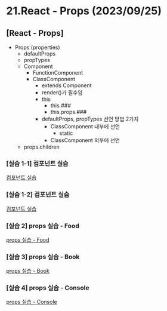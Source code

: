 # 21.React - Props (2023/09/25)

## [React - Props]

- Props (properties)
  - defaultProps
  - propTypes
  - Component
    - FunctionComponent
    - ClassComponent
      - extends Component
      - render()가 필수임
      - this
        - this.###
        - this.props.###
      - defaultProps, propTypes 선언 방법 2가지
        - ClassComponent 내부에 선언
          - static
        - ClassComponent 외부에 선언
   - props.children

### \[실습 1-1] 컴포넌트 실습
[컴포넌트 실습](./src/Test.js)

### \[실습 1-2] 컴포넌트 실습
[컴포넌트 실습](./src/Test2.js)

### \[실습 2] props 실습 - Food
[props 실습 - Food](./src/Food.js)

### \[실습 3] props 실습 - Book
[props 실습 - Book](./src/Book.js)

### \[실습 4] props 실습 - Console
[props 실습 - Console](./src/Console.js)